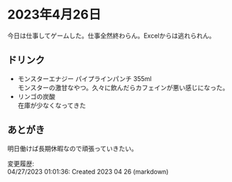 # 2023年4月26日

今日は仕事してゲームした。仕事全然終わらん。Excelからは逃れられん。

## ドリンク

- モンスターエナジー パイプラインパンチ 355ml  
モンスターの激甘なやつ。久々に飲んだらカフェインが悪い感じになった。
- リンゴの炭酸  
在庫が少なくなってきた

## あとがき

明日働けば長期休暇なので頑張っていきたい。

変更履歴:  
04/27/2023 01:01:36: Created 2023 04 26 (markdown)  
